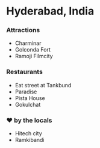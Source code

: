 # Hyderabad, India

### Attractions

- Charminar
- Golconda Fort
- Ramoji Filmcity

### Restaurants

- Eat street at Tankbund
- Paradise
- Pista House
- Gokulchat

### :heart: by the locals

- Hitech city
- Ramkibandi
